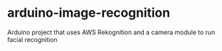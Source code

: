 # arduino-image-recognition
Arduino project that uses AWS Rekognition and a camera module to run facial recognition
